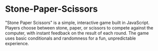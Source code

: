 # Stone-Paper-Scissors
"Stone Paper Scissors" is a simple, interactive game built in JavaScript. Players choose between stone, paper, or scissors to compete against the computer, with instant feedback on the result of each round. The game uses basic conditionals and randomness for a fun, unpredictable experience.
